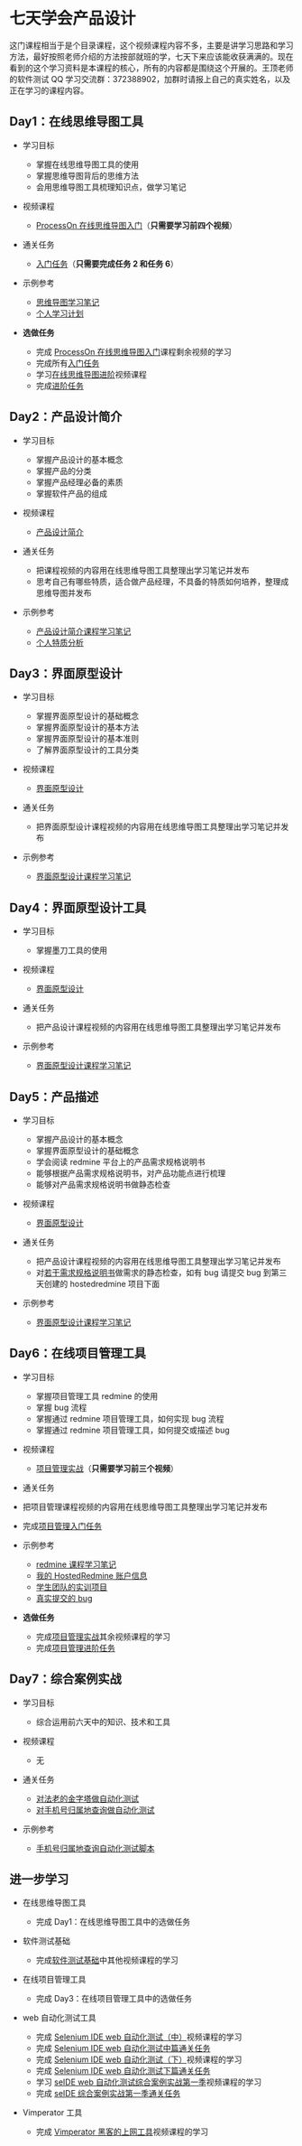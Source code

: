 # 七天学会产品设计

这门课程相当于是个目录课程，这个视频课程内容不多，主要是讲学习思路和学习方法，最好按照老师介绍的方法按部就班的学，七天下来应该能收获满满的。现在看到的这个学习资料是本课程的核心，所有的内容都是围绕这个开展的。王顶老师的软件测试 QQ 学习交流群：372388902，加群时请报上自己的真实姓名，以及正在学习的课程内容。

## Day1：在线思维导图工具

- 学习目标  
  - 掌握在线思维导图工具的使用  
  - 掌握思维导图背后的思维方法  
  - 会用思维导图工具梳理知识点，做学习笔记  

- 视频课程  
  - [ProcessOn 在线思维导图入门](https://ke.qq.com/course/232896)（**只需要学习前四个视频**）  

- 通关任务  
  - [入门任务](https://github.com/wangding/courses/blob/master/mindmap/assignment.md#入门任务)（**只需要完成任务 2 和任务 6**）  

- 示例参考  
  - [思维导图学习笔记](http://processon.com/view/57ceb4fee4b0942d7a555b18)  
  - [个人学习计划](http://processon.com/view/584eb7c7e4b031ce5459e95c)  

- **选做任务**  
  - 完成 [ProcessOn 在线思维导图入门](https://ke.qq.com/course/232896)课程剩余视频的学习  
  - 完成所有[入门任务](https://github.com/wangding/courses/blob/master/mindmap/assignment.md#入门任务)  
  - 学习[在线思维导图进阶](https://ke.qq.com/course/232900)视频课程  
  - 完成[进阶任务](https://github.com/wangding/courses/blob/master/mindmap/assignment.md#进阶任务)  

## Day2：产品设计简介

- 学习目标  
  - 掌握产品设计的基本概念  
  - 掌握产品的分类  
  - 掌握产品经理必备的素质  
  - 掌握软件产品的组成  

- 视频课程  
  - [产品设计简介](https://ke.qq.com/course/234708)  

- 通关任务  
  - 把课程视频的内容用在线思维导图工具整理出学习笔记并发布  
  - 思考自己有哪些特质，适合做产品经理，不具备的特质如何培养，整理成思维导图并发布  

- 示例参考  
  - [产品设计简介课程学习笔记](http://processon.com/view/57f101dfe4b009c4af2920f6)  
  - [个人特质分析](http://processon.com/view/57ced81ae4b08cbf6cae3498)  

## Day3：界面原型设计

- 学习目标  
  - 掌握界面原型设计的基础概念  
  - 掌握界面原型设计的基本方法  
  - 掌握界面原型设计的基本准则  
  - 了解界面原型设计的工具分类  

- 视频课程
  - [界面原型设计](https://ke.qq.com/course/234713)  

- 通关任务  
  - 把界面原型设计课程视频的内容用在线思维导图工具整理出学习笔记并发布

- 示例参考  
  - [界面原型设计课程学习笔记](http://processon.com/view/57f39166e4b009c4af3029bb)  


## Day4：界面原型设计工具

- 学习目标  
  - 掌握墨刀工具的使用  

- 视频课程
  - [界面原型设计](https://ke.qq.com/course/234713)  

- 通关任务  
  - 把产品设计课程视频的内容用在线思维导图工具整理出学习笔记并发布

- 示例参考  
  - [界面原型设计课程学习笔记](http://processon.com/view/57f39166e4b009c4af3029bb)  

## Day5：产品描述

- 学习目标  
  - 掌握产品设计的基本概念  
  - 掌握界面原型设计的基础概念  
  - 学会阅读 redmine 平台上的产品需求规格说明书  
  - 能够根据产品需求规格说明书，对产品功能点进行梳理  
  - 能够对产品需求规格说明书做静态检查  

- 视频课程
  - [界面原型设计](https://ke.qq.com/course/234713)  

- 通关任务  
  - 把产品设计课程视频的内容用在线思维导图工具整理出学习笔记并发布
  - 对[若干需求规格说明书](http://www.hostedredmine.com/projects/wd_template/issues?set_filter=1&tracker_id=2)做需求的静态检查，如有 bug 请提交 bug 到第三天创建的 hostedredmine 项目下面  

- 示例参考  
  - [界面原型设计课程学习笔记](http://processon.com/view/57f39166e4b009c4af3029bb)  

## Day6：在线项目管理工具

- 学习目标  
  - 掌握项目管理工具 redmine 的使用  
  - 掌握 bug 流程  
  - 掌握通过 redmine 项目管理工具，如何实现 bug 流程  
  - 掌握通过 redmine 项目管理工具，如何提交或描述 bug  
  
- 视频课程  
  - [项目管理实战](http://edu.51cto.com/course/course_id-1055.html)（**只需要学习前三个视频**）  

- 通关任务  
 - 把项目管理课程视频的内容用在线思维导图工具整理出学习笔记并发布  
 - 完成[项目管理入门任务](https://github.com/wangding/courses/blob/master/redmine/task01.md#入门任务)

- 示例参考  
  - [redmine 课程学习笔记](http://processon.com/view/57e12717e4b0a16a66fee95f)  
  - [我的 HostedRedmine 账户信息](http://www.hostedredmine.com/users/55044)  
  - [学生团队的实训项目](http://www.hostedredmine.com/projects/lvyou)  
  - [真实提交的 bug](http://www.hostedredmine.com/issues/626704)    
  
- **选做任务**  
  - 完成[项目管理实战](http://edu.51cto.com/course/course_id-1055.html)其余视频课程的学习  
  - 完成[项目管理进阶任务](https://github.com/wangding/courses/blob/master/redmine/task01.md#进阶任务)

## Day7：综合案例实战

- 学习目标  
  - 综合运用前六天中的知识、技术和工具  

- 视频课程  
  - 无

- 通关任务  
  - [对法老的金字塔做自动化测试](triangle.md)  
  - [对手机号归属地查询做自动化测试](mobile.md)  

- 示例参考  
  - [手机号归属地查询自动化测试脚本](https://github.com/wangding/seIDE/blob/master/ATOOL/mobile.html)  

## 进一步学习

- 在线思维导图工具  
  - 完成 Day1：在线思维导图工具中的选做任务  

- 软件测试基础  
  - 完成[软件测试基础](http://edu.51cto.com/course/course_id-1026.html)中其他视频课程的学习  
- 在线项目管理工具  
  - 完成 Day3：在线项目管理工具中的选做任务  

- web 自动化测试工具
  - 完成 [Selenium IDE web 自动化测试（中）](https://ke.qq.com/course/232657)视频课程的学习  
  - 完成 [Selenium IDE web 自动化测试中篇通关任务](https://github.com/wangding/courses/blob/master/seleniumIDE/assignment2.md)  
  - 完成 [Selenium IDE web 自动化测试（下）](https://ke.qq.com/course/232711)视频课程的学习  
  - 完成 [Selenium IDE web 自动化测试下篇通关任务](https://github.com/wangding/courses/blob/master/seleniumIDE/assignment3.md)  
  - 学习 [seIDE web 自动化测试综合案例实战第一季](https://ke.qq.com/course/233031)视频课程的学习  
  - 完成 [seIDE 综合案例实战第一季通关任务](https://github.com/wangding/courses/blob/master/seIDEPracticeCase/task01.md)  

- Vimperator 工具  
  - 完成 [Vimperator 黑客的上网工具]((https://ke.qq.com/course/231600))视频课程的学习  
